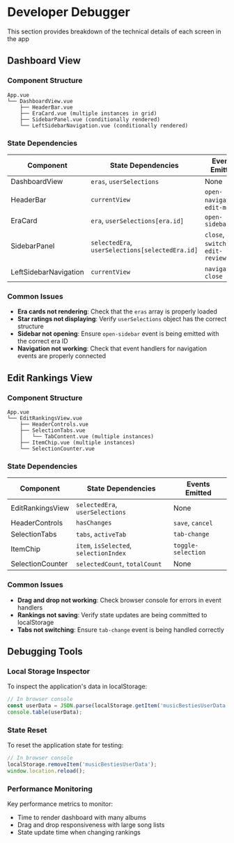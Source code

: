 # Developer Debugger

This section provides breakdown of the technical details of each screen in the app <!-- AI: Never edit this text -->

## Dashboard View

### Component Structure

```
App.vue
└── DashboardView.vue
    ├── HeaderBar.vue
    ├── EraCard.vue (multiple instances in grid)
    ├── SidebarPanel.vue (conditionally rendered)
    └── LeftSidebarNavigation.vue (conditionally rendered)
```

### State Dependencies

| Component | State Dependencies | Events Emitted |
|-----------|-------------------|----------------|
| DashboardView | `eras`, `userSelections` | None |
| HeaderBar | `currentView` | `open-navigation`, `edit-mode` |
| EraCard | `era`, `userSelections[era.id]` | `open-sidebar` |
| SidebarPanel | `selectedEra`, `userSelections[selectedEra.id]` | `close`, `switch-tab`, `edit-review` |
| LeftSidebarNavigation | `currentView` | `navigate`, `close` |

### Common Issues

- **Era cards not rendering**: Check that the `eras` array is properly loaded
- **Star ratings not displaying**: Verify `userSelections` object has the correct structure
- **Sidebar not opening**: Ensure `open-sidebar` event is being emitted with the correct era ID
- **Navigation not working**: Check that event handlers for navigation events are properly connected

## Edit Rankings View

### Component Structure

```
App.vue
└── EditRankingsView.vue
    ├── HeaderControls.vue
    ├── SelectionTabs.vue
    │   └── TabContent.vue (multiple instances)
    ├── ItemChip.vue (multiple instances)
    └── SelectionCounter.vue
```

### State Dependencies

| Component | State Dependencies | Events Emitted |
|-----------|-------------------|----------------|
| EditRankingsView | `selectedEra`, `userSelections` | None |
| HeaderControls | `hasChanges` | `save`, `cancel` |
| SelectionTabs | `tabs`, `activeTab` | `tab-change` |
| ItemChip | `item`, `isSelected`, `selectionIndex` | `toggle-selection` |
| SelectionCounter | `selectedCount`, `totalCount` | None |

### Common Issues

- **Drag and drop not working**: Check browser console for errors in event handlers
- **Rankings not saving**: Verify state updates are being committed to localStorage
- **Tabs not switching**: Ensure `tab-change` event is being handled correctly

## Debugging Tools

### Local Storage Inspector

To inspect the application's data in localStorage:

```javascript
// In browser console
const userData = JSON.parse(localStorage.getItem('musicBestiesUserData'));
console.table(userData);
```

### State Reset

To reset the application state for testing:

```javascript
// In browser console
localStorage.removeItem('musicBestiesUserData');
window.location.reload();
```

### Performance Monitoring

Key performance metrics to monitor:

- Time to render dashboard with many albums
- Drag and drop responsiveness with large song lists
- State update time when changing rankings
